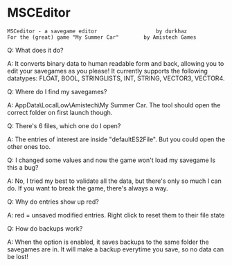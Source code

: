 # MSCEditor

	MSCeditor - a savegame editor				 	by durkhaz
	For the (great) game "My Summer Car"		by Amistech Games 

Q: What does it do?

A: It converts binary data to human readable form and back, allowing you to edit your savegames as you please!
It currently supports the following datatypes: FLOAT, BOOL, STRINGLISTS, INT, STRING, VECTOR3, VECTOR4.  

Q: Where do I find my savegames?

A: AppData\LocalLow\Amistech\My Summer Car\. The tool should open the correct folder on first launch though.

Q: There's 6 files, which one do I open?

A: The entries of interest are inside "defaultES2File". But you could open the other ones too.

Q: I changed some values and now the game won't load my savegame Is this a bug?

A: No, I tried my best to validate all the data, but there's only so much I can do. If you want to break the game, there's always a way.

Q: Why do entries show up red?

A: red = unsaved modified entries. Right click to reset them to their file state

Q: How do backups work?

A: When the option is enabled, it saves backups to the same folder the savegames are in.  It will make a backup everytime you save, so no data can be lost!
